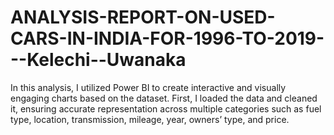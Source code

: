 # ANALYSIS-REPORT-ON-USED-CARS-IN-INDIA-FOR-1996-TO-2019---Kelechi--Uwanaka
In this analysis, I utilized Power BI to create interactive and visually engaging charts based on the dataset. First, I loaded the data and cleaned it, ensuring accurate representation across multiple categories such as fuel type, location, transmission, mileage, year, owners’ type, and price. 
